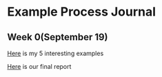 # Example Process Journal

## Week 0(September 19)

[Here](files/homework_0.html) is my 5 interesting examples

[Here](files/360-PROJECT-2.html) is our final report
